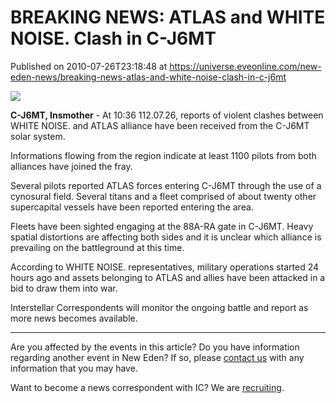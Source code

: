 # BREAKING NEWS: ATLAS and WHITE NOISE. Clash in C-J6MT
Published on 2010-07-26T23:18:48 at https://universe.eveonline.com/new-eden-news/breaking-news-atlas-and-white-noise-clash-in-c-j6mt

![](http://www.eve-ic.net/media/assets/icarticlebanner.png)  
  
 **C-J6MT, Insmother** \- At 10:36 112.07.26, reports of violent clashes between WHITE NOISE. and ATLAS alliance have been received from the C-J6MT solar system.  
  
Informations flowing from the region indicate at least 1100 pilots from both alliances have joined the fray.  
  
Several pilots reported ATLAS forces entering C-J6MT through the use of a cynosural field. Several titans and a fleet comprised of about twenty other supercapital vessels have been reported entering the area.  
  
Fleets have been sighted engaging at the 88A-RA gate in C-J6MT. Heavy spatial distortions are affecting both sides and it is unclear which alliance is prevailing on the battleground at this time.  
  
According to WHITE NOISE. representatives, military operations started 24 hours ago and assets belonging to ATLAS and allies have been attacked in a bid to draw them into war.  
  
Interstellar Correspondents will monitor the ongoing battle and report as more news becomes available.

* * *

Are you affected by the events in this article? Do you have information regarding another event in New Eden? If so, please [contact us](http://www.eveonline.com/news.asp?a=submitrp) with any information that you may have.  
  
Want to become a news correspondent with IC? We are [recruiting](http://www.eveonline.com/isd.asp).
